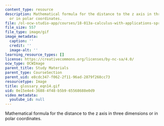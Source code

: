 ```yaml
---
content_type: resource
description: Mathematical formula for the distance to the z axis in three dimensions
  or in polar coordinates.
file: /ol-ocw-studio-app/courses/18-013a-calculus-with-applications-spring-2005/0e15e4e436884f48b5b965568688e0d9_glossary_eqn14.gif
file_size: 557
file_type: image/gif
image_metadata:
  caption: ''
  credit: ''
  image-alt: ''
learning_resource_types: []
license: https://creativecommons.org/licenses/by-nc-sa/4.0/
ocw_type: OCWImage
parent_title: Study Materials
parent_type: CourseSection
parent_uid: e8cdc347-f062-2f11-96ad-2879f268cc73
resourcetype: Image
title: glossary_eqn14.gif
uid: 0e15e4e4-3688-4f48-b5b9-65568688e0d9
video_metadata:
  youtube_id: null
---
```

Mathematical formula for the distance to the z axis in three dimensions or in polar coordinates.